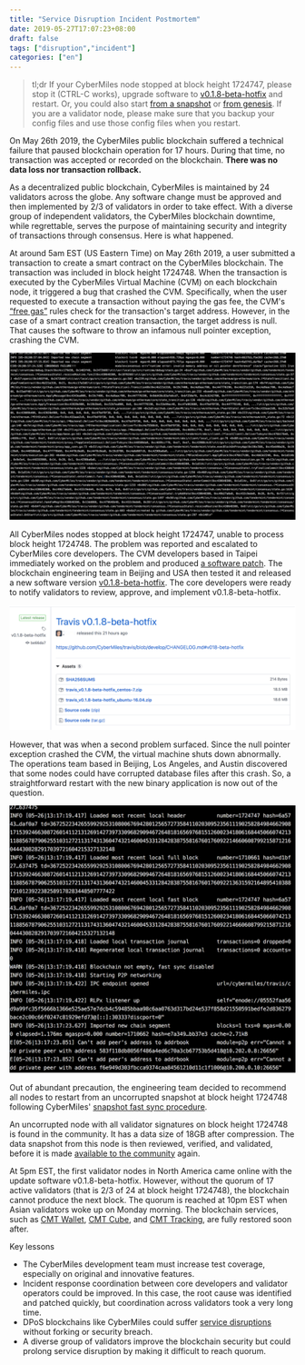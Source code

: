 ```yaml
---
title: "Service Disruption Incident Postmortem"
date: 2019-05-27T17:07:23+08:00
draft: false
tags: ["disruption","incident"]
categories: ["en"]
---
```


> tl;dr If your CyberMiles node stopped at block height 1724747, please stop it (CTRL-C works), upgrade software to [v0.1.8-beta-hotfix](https://github.com/CyberMiles/travis/releases/tag/v0.1.8-beta-hotfix) and restart. Or, you could also start [from a snapshot](https://travis.readthedocs.io/en/latest/connect-mainnet.html#snapshot) or [from genesis](https://travis.readthedocs.io/en/latest/connect-mainnet.html#sync-from-genesis). If you are a validator node, please make sure that you backup your config files and use those config files when you restart.

On May 26th 2019, the CyberMiles public blockchain suffered a technical failure that paused blockchain operation for 17 hours. During that time, no transaction was accepted or recorded on the blockchain. **There was no data loss nor transaction rollback.** 

As a decentralized public blockchain, CyberMiles is maintained by 24 validators across the globe. Any software change must be approved and then implemented by 2/3 of validators in order to take effect. With a diverse group of independent validators, the CyberMiles blockchain downtime, while regrettable, serves the purpose of maintaining security and integrity of transactions through consensus. Here is what happened. 

At around 5am EST (US Eastern Time) on May 26th 2019, a user submitted a transaction to create a smart contract on the CyberMiles blockchain. The transaction was included in block height 1724748. When the transaction is executed by the CyberMiles Virtual Machine (CVM) on each blockchain node, it triggered a bug that crashed the CVM. Specifically, when the user requested to execute a transaction without paying the gas fee, the CVM's [“free gas”](https://www.litylang.org/gas/) rules check for the transaction's target address. However, in the case of a smart contract creation transaction, the target address is null. That causes the software to throw an infamous null pointer exception, crashing the CVM. 

![](/images/20190527-incident-postmortem-01.PNG)

All CyberMiles nodes stopped at block height 1724747, unable to process block height 1724748. The problem was reported and escalated to CyberMiles core developers. The CVM developers based in Taipei immediately worked on the problem and produced [a software patch](https://github.com/second-state/lityvm/commit/557cc4935d94d6e1d6b947143788838ca98908f9). The blockchain engineering team in Beijing and USA then tested it and released a new software version [v0.1.8-beta-hotfix](https://github.com/CyberMiles/travis/releases/tag/v0.1.8-beta-hotfix). The core developers were ready to notify validators to review, approve, and implement v0.1.8-beta-hotfix.

![](/images/20190527-incident-postmortem-02.png)

However, that was when a second problem surfaced. Since the null pointer exception crashed the CVM, the virtual machine shuts down abnormally. The operations team based in Beijing, Los Angeles, and Austin discovered that some nodes could have corrupted database files after this crash. So, a straightforward restart with the new binary application is now out of the question. 

![](/images/20190527-incident-postmortem-03.PNG)

Out of abundant precaution, the engineering team decided to recommend all nodes to restart from an uncorrupted snapshot at block height 1724748 following CyberMiles' [snapshot fast sync procedure](https://travis.readthedocs.io/en/latest/connect-mainnet.html#option-2-binary-from-snapshot).

An uncorrupted node with all validator signatures on block height 1724748 is found in the community. It has a data size of 18GB after compression. The data snapshot from this node is then reviewed, verified, and validated, before it is made [available to the community](https://s3-us-west-2.amazonaws.com/travis-ss-bucket/mainnet/travis_ss_mainnet_1558862782_1724747.tar) again. 

At 5pm EST, the first validator nodes in North America came online with the update software v0.1.8-beta-hotfix. However, without the quorum of 17 active validators (that is 2/3 of 24 at block height 1724748), the blockchain cannot produce the next block. The quorum is reached at 10pm EST when Asian validators woke up on Monday morning. The blockchain services, such as [CMT Wallet](https://www.cybermiles.io/en-us/blockchain-infrastructure/cmt-wallet/), [CMT Cube](https://www.cybermiles.io/en-us/cmt/cmt-cube/), and [CMT Tracking](https://www.cmttracking.io/), are fully restored soon after. 

Key lessons

* The CyberMiles development team must increase test coverage, especially on original and innovative features. 
* Incident response coordination between core developers and validator operators could be improved. In this case, the root cause was identified and patched quickly, but coordination across validators took a very long time.
* DPoS blockchains like CyberMiles could suffer [service disruptions](https://www.trustnodes.com/2018/06/16/eos-stops-functioning-network) without forking or security breach. 
* A diverse group of validators improve the blockchain security but could prolong service disruption by making it difficult to reach quorum. 

